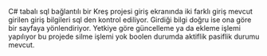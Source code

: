 C# tabalı sql bağlantılı bir Kreş projesi giriş ekranında iki farklı giriş mevcut girilen giriş bilgileri sql den kontrol ediliyor. 
Girdiği bilgi doğru ise ona göre bir sayfaya yönlendiriyor. 
Yetkiye göre güncelleme ya da ekleme işlemi yapılıyor bu projede silme işlemi yok boolen durumda aktiflik pasiflik durumu mevcut.
